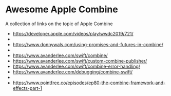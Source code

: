 # Awesome Apple Combine
A collection of links on the topic of Apple Combine

* https://developer.apple.com/videos/play/wwdc2019/721/
* 
* https://www.donnywals.com/using-promises-and-futures-in-combine/
* 
* https://www.avanderlee.com/swift/combine/
* https://www.avanderlee.com/swift/custom-combine-publisher/
* https://www.avanderlee.com/swift/combine-error-handling/
* https://www.avanderlee.com/debugging/combine-swift/
* 
* https://www.pointfree.co/episodes/ep80-the-combine-framework-and-effects-part-1
